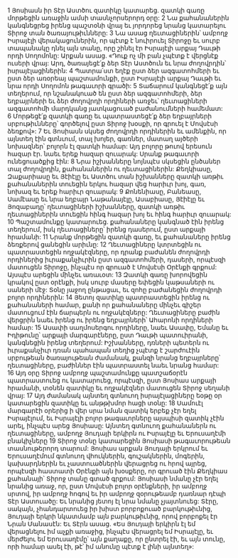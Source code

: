 1 Յոսիասն իր Տէր Աստծու զատիկը կատարեց. զատկի գառը մորթեցին առաջին ամսի տասնչորսերորդ օրը: 2 Նա քահանաներին կանգնեցրեց իրենց պաշտօնի վրայ եւ յորդորեց նրանց կատարելու Տիրոջ տան ծառայութիւնները: 3 Նա ասաց ղեւտացիներին՝ ամբողջ Իսրայէլի վերակացուներին, որ պէտք է նուիրուել Տիրոջը եւ սուրբ տապանակը դնել այն տանը, որը շինել էր Իսրայէլի արքայ Դաւթի որդի Սողոմոնը: Արքան ասաց. «Դուք ոչ մի բան չպէտք է վերցնէք ուսերի վրայ: Արդ, ծառայեցէ՛ք ձեր Տէր Աստծուն եւ նրա ժողովրդին՝ իսրայէլացիներին: 4 Պատրա՛ստ եղէք ըստ ձեր ազգատոհմերի եւ ըստ ձեր առօրեայ պաշտամունքի, ըստ Իսրայէլի արքայ Դաւթի եւ նրա որդի Սողոմոն թագաւորի գրածի: 5 Տաճարում կանգնեցէ՛ք այն տեղերում, որ նշանակուած են ըստ ձեր ազգատոհմերի, ձեր եղբայրների եւ ձեր ժողովրդի որդիների առջեւ՝ ղեւտացիների ազգատոհմի մարդկանց յատկացուած բաժանումների համեմատ: 6 Մորթեցէ՛ք զատկի գառը եւ պատրաստեցէ՛ք ձեր եղբայրների սրբութիւնները՝ գործելով ըստ Տիրոջ խօսքի, որ գրուել է Մովսէսի ձեռքով»: 7 Եւ Յոսիասն սկսեց ժողովրդի որդիներին եւ ամենքին, որ այնտեղ էին գտնւում, տալ խոյեր, գառներ, մատաղ այծերի նոխազներ՝ բոլորն էլ զատկի համար: Այդ բոլորը թուով երեսուն հազար էր. նաեւ երեք հազար զուարակ: Սրանք թագաւորի ունեցուածքից էին: 8 Նրա իշխանները նոյնպէս սկսեցին ընծաներ տալ ժողովրդին, քահանաներին ու ղեւտացիներին: Քեղկիասը, Զաքարիասը եւ Յէիէլը եւ Աստծու տան իշխանները զատկի առթիւ քահանաներին տուեցին երկու հազար վեց հարիւր խոյ, գառ, նոխազ եւ երեք հարիւր զուարակ: 9 Քոնենիասը, Բանեասը, Սամէասը եւ նրա եղբայր Նաթանայէլը, Ասաբիասը, Յէիէլը եւ Յոզաբադը՝ ղեւտացիների իշխանները, զատկի առթիւ ղեւտացիներին տուեցին հինգ հազար խոյ եւ հինգ հարիւր զուարակ:
10 Պաշտամունքը կատարուեց. քահանաները կանգնած էին իրենց տեղերում, իսկ ղեւտացիները՝ իրենց դասերում, ըստ արքայի հրամանի: 11 Նրանք մորթեցին զատկի գառը, եւ քահանաները իրենց ձեռքերով ցանեցին արիւնը: 12 Ղեւտացիները կտրտեցին ու պատրաստեցին ողջակէզները, որ դրանք բաժանեն ժողովրդի որդիներից իւրաքանչիւրին ըստ ազգատոհմերի, դասերի, որպէսզի մատուցեն Տիրոջը, ինչպէս որ գրուած է Մովսէսի Օրէնքի գրքում: Այսպէս արեցին մինչեւ առաւօտ: 13 Զատկի գառը խորովեցին կրակով ըստ օրէնքի, իսկ սուրբ մասերը եփեցին կաթսաների ու սաների մէջ: Տօնը յաջող ընթացաւ, եւ զոհը բաժանեցին ժողովրդի բոլոր որդիներին: 14 Յետոյ զատիկը պատրաստեցին իրենց ու քահանաների համար, քանի որ քահանաները մինչեւ գիշեր մատուցում էին ճարպերն ու ողջակէզները: Ղեւտացիները բաժին վերցրին նաեւ իրենց ու իրենց եղբայրների՝ Ահարոնի որդիների համար: 15 Ասափի սաղմոսերգու որդիները, նաեւ Ասափը, Եմանը եւ Իդիթունը՝ արքայի մարգարէները, ըստ Դաւթի պատուիրանի, կանգնեցին իրենց տեղերում: Իշխանները, դռների պետերն ու իւրաքանչիւր դռան պահապան տեղից չպէտք է շարժուէին սրբութեան ծառայութեան ժամանակ, քանզի նրանց եղբայրները՝ ղեւտացիները, բաժիններ էին պատրաստել նաեւ նրանց համար: 16 Այդ օրը Տիրոջ ամբողջ պաշտամունքը պատշաճօրէն պատրաստուեց ու կատարուեց, որպէսզի, ըստ Յոսիաս արքայի հրամանի, տօնեն զատիկը եւ ողջակէզներ մատուցեն Տիրոջ սեղանի վրայ: 17 Այդ ժամանակ այնտեղ գտնուող իսրայէլացիները եօթը օր կատարեցին զատիկը եւ անթթխմոր հացի տօնը: 18 Սամուէլ մարգարէի օրերից ի վեր սրա նման զատիկ երբեք չէր եղել Իսրայէլում, եւ Իսրայէլի բոլոր թագաւորները այսպիսի զատիկ չէին արել, ինչպէս արեց Յոսիասը: Այնտեղ գտնուող քահանաներն ու ղեւտացիները, ամբողջ Յուդայի երկիրն ու Իսրայէլը եւ Երուսաղէմի բնակիչները 19 Տիրոջ տօնը կատարեցին Յոսիասի թագաւորութեան տասնութերորդ տարում: Յոսիաս արքան Յուդայի երկրում եւ Երուսաղէմում գտնուող վհուկներին, գուշակներին, մոգերին, կախարդներին եւ չաստուածներին վերացրեց ու հրով այրեց, որպէսզի հաստատի Օրէնքի այն խօսքերը, որ գրուած էին Քեղկիաս քահանայի՝ Տիրոջ տանը գտած գրքում: Յոսիասի նմանը չէր եղել նրանից առաջ, որ, ըստ Մովսէսի բոլոր օրէնքների, իր ամբողջ սրտով, իր ամբողջ հոգով եւ իր ամբողջ զօրութեամբ դառնար դէպի Տէր Աստուածը: Եւ նրանից յետոյ էլ նրա նմանը չյայտնուեց: Տէրը, սակայն, չհանդարտուեց իր խիստ բորբոքուած բարկութիւնից, Յուդայի երկրի նկատմամբ այն բարկութիւնից, որով բորբոքել էր Նրան Մանասէն: Եւ Տէրն ասաց. «Ես Յուդայի երկիրն էլ եմ վերացնելու իմ աչքի առաջից, ինչպէս վերացրել եմ Իսրայէլը, եւ մերժելու եմ Երուսաղէմը՝ այն քաղաքը, որ ընտրել էի, եւ այն տունը, որի համար ասել էի, թէ՝ իմ անունը պէտք է լինի այնտեղ»:
